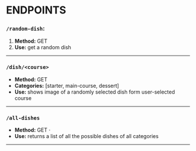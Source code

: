 # ENDPOINTS

### `/random-dish`: 
1. **Method:** GET 
2. **Use:** get a random dish
---

### `/dish/<course>`
- **Method:** GET
- **Categories:** [starter, main-course, dessert]
- **Use:** shows image of a randomly selected dish form user-selected course 

---

### `/all-dishes` 
- **Method:** GET ⋅
- **Use:** returns a list of all the possible dishes of all categories

---
